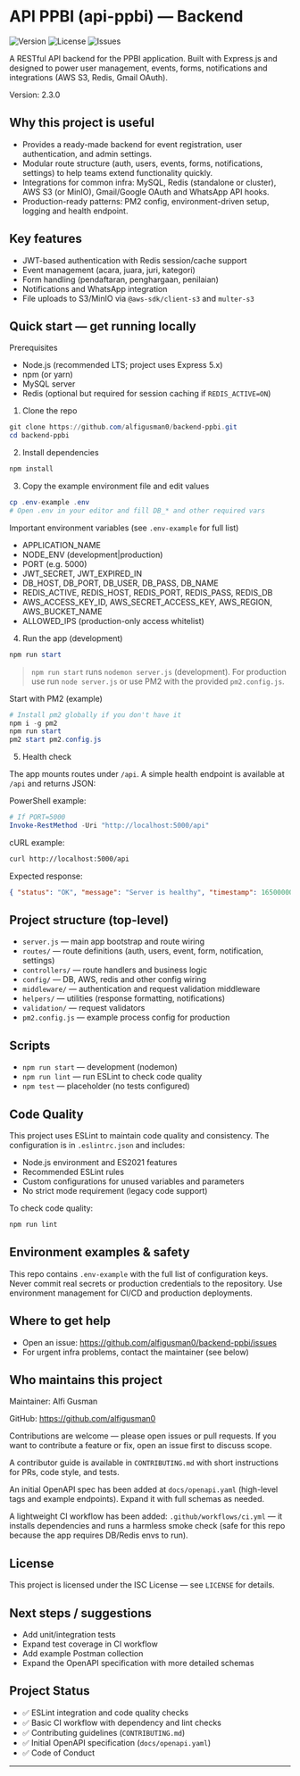 # API PPBI (api-ppbi) — Backend

![Version](https://img.shields.io/github/v/tag/alfigusman0/backend-ppbi?label=version)
![License](https://img.shields.io/github/license/alfigusman0/backend-ppbi)
![Issues](https://img.shields.io/github/issues/alfigusman0/backend-ppbi)

A RESTful API backend for the PPBI application. Built with Express.js and designed to power user management, events, forms, notifications and integrations (AWS S3, Redis, Gmail OAuth).

Version: 2.3.0

## Why this project is useful

- Provides a ready-made backend for event registration, user authentication, and admin settings.
- Modular route structure (auth, users, events, forms, notifications, settings) to help teams extend functionality quickly.
- Integrations for common infra: MySQL, Redis (standalone or cluster), AWS S3 (or MinIO), Gmail/Google OAuth and WhatsApp API hooks.
- Production-ready patterns: PM2 config, environment-driven setup, logging and health endpoint.

## Key features

- JWT-based authentication with Redis session/cache support
- Event management (acara, juara, juri, kategori)
- Form handling (pendaftaran, penghargaan, penilaian)
- Notifications and WhatsApp integration
- File uploads to S3/MinIO via `@aws-sdk/client-s3` and `multer-s3`

## Quick start — get running locally

Prerequisites

- Node.js (recommended LTS; project uses Express 5.x)
- npm (or yarn)
- MySQL server
- Redis (optional but required for session caching if `REDIS_ACTIVE=ON`)

1. Clone the repo

```powershell
git clone https://github.com/alfigusman0/backend-ppbi.git
cd backend-ppbi
```

2. Install dependencies

```powershell
npm install
```

3. Copy the example environment file and edit values

```powershell
cp .env-example .env
# Open .env in your editor and fill DB_* and other required vars
```

Important environment variables (see `.env-example` for full list)

- APPLICATION_NAME
- NODE_ENV (development|production)
- PORT (e.g. 5000)
- JWT_SECRET, JWT_EXPIRED_IN
- DB_HOST, DB_PORT, DB_USER, DB_PASS, DB_NAME
- REDIS_ACTIVE, REDIS_HOST, REDIS_PORT, REDIS_PASS, REDIS_DB
- AWS_ACCESS_KEY_ID, AWS_SECRET_ACCESS_KEY, AWS_REGION, AWS_BUCKET_NAME
- ALLOWED_IPS (production-only access whitelist)

4. Run the app (development)

```powershell
npm run start
```

> `npm run start` runs `nodemon server.js` (development). For production use run `node server.js` or use PM2 with the provided `pm2.config.js`.

Start with PM2 (example)

```powershell
# Install pm2 globally if you don't have it
npm i -g pm2
npm run start
pm2 start pm2.config.js
```

5. Health check

The app mounts routes under `/api`. A simple health endpoint is available at `/api` and returns JSON:

PowerShell example:

```powershell
# If PORT=5000
Invoke-RestMethod -Uri "http://localhost:5000/api"
```

cURL example:

```bash
curl http://localhost:5000/api
```

Expected response:

```json
{ "status": "OK", "message": "Server is healthy", "timestamp": 1650000000000 }
```

## Project structure (top-level)

- `server.js` — main app bootstrap and route wiring
- `routes/` — route definitions (auth, users, event, form, notification, settings)
- `controllers/` — route handlers and business logic
- `config/` — DB, AWS, redis and other config wiring
- `middleware/` — authentication and request validation middleware
- `helpers/` — utilities (response formatting, notifications)
- `validation/` — request validators
- `pm2.config.js` — example process config for production

## Scripts

- `npm run start` — development (nodemon)
- `npm run lint` — run ESLint to check code quality
- `npm test` — placeholder (no tests configured)

## Code Quality

This project uses ESLint to maintain code quality and consistency. The configuration is in `.eslintrc.json` and includes:

- Node.js environment and ES2021 features
- Recommended ESLint rules
- Custom configurations for unused variables and parameters
- No strict mode requirement (legacy code support)

To check code quality:

```powershell
npm run lint
```

## Environment examples & safety

This repo contains `.env-example` with the full list of configuration keys. Never commit real secrets or production credentials to the repository. Use environment management for CI/CD and production deployments.

## Where to get help

- Open an issue: https://github.com/alfigusman0/backend-ppbi/issues
- For urgent infra problems, contact the maintainer (see below)

## Who maintains this project

Maintainer: Alfi Gusman

GitHub: https://github.com/alfigusman0

Contributions are welcome — please open issues or pull requests. If you want to contribute a feature or fix, open an issue first to discuss scope.

A contributor guide is available in `CONTRIBUTING.md` with short instructions for PRs, code style, and tests.

An initial OpenAPI spec has been added at `docs/openapi.yaml` (high-level tags and example endpoints). Expand it with full schemas as needed.

A lightweight CI workflow has been added: `.github/workflows/ci.yml` — it installs dependencies and runs a harmless smoke check (safe for this repo because the app requires DB/Redis envs to run).

## License

This project is licensed under the ISC License — see `LICENSE` for details.

## Next steps / suggestions

- Add unit/integration tests
- Expand test coverage in CI workflow
- Add example Postman collection
- Expand the OpenAPI specification with more detailed schemas

## Project Status

- ✅ ESLint integration and code quality checks
- ✅ Basic CI workflow with dependency and lint checks
- ✅ Contributing guidelines (`CONTRIBUTING.md`)
- ✅ Initial OpenAPI specification (`docs/openapi.yaml`)
- ✅ Code of Conduct

---
